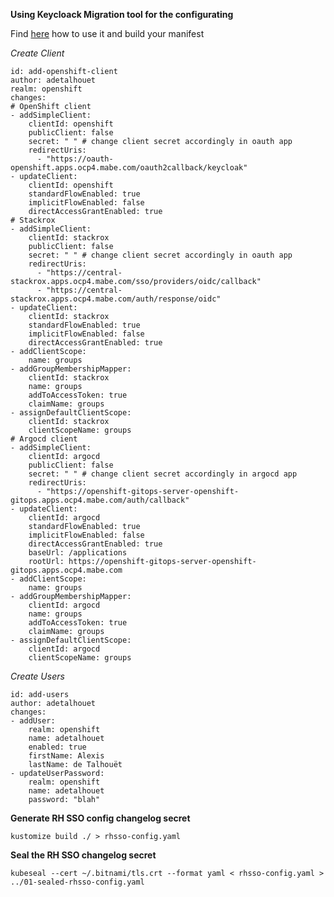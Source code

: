 __Using Keycloack Migration tool for the configurating__

Find [here](https://mayope.github.io/keycloakmigration/) how to use it and build your manifest

_Create Client_

~~~
id: add-openshift-client
author: adetalhouet
realm: openshift
changes:
# OpenShift client
- addSimpleClient:
    clientId: openshift
    publicClient: false
    secret: " " # change client secret accordingly in oauth app
    redirectUris:
      - "https://oauth-openshift.apps.ocp4.mabe.com/oauth2callback/keycloak"
- updateClient:
    clientId: openshift
    standardFlowEnabled: true
    implicitFlowEnabled: false
    directAccessGrantEnabled: true
# Stackrox
- addSimpleClient:
    clientId: stackrox
    publicClient: false
    secret: " " # change client secret accordingly in oauth app
    redirectUris:
      - "https://central-stackrox.apps.ocp4.mabe.com/sso/providers/oidc/callback"
      - "https://central-stackrox.apps.ocp4.mabe.com/auth/response/oidc"
- updateClient:
    clientId: stackrox
    standardFlowEnabled: true
    implicitFlowEnabled: false
    directAccessGrantEnabled: true
- addClientScope:
    name: groups
- addGroupMembershipMapper:
    clientId: stackrox
    name: groups
    addToAccessToken: true
    claimName: groups
- assignDefaultClientScope:
    clientId: stackrox
    clientScopeName: groups
# Argocd client
- addSimpleClient:
    clientId: argocd
    publicClient: false
    secret: " " # change client secret accordingly in argocd app
    redirectUris:
      - "https://openshift-gitops-server-openshift-gitops.apps.ocp4.mabe.com/auth/callback"
- updateClient:
    clientId: argocd
    standardFlowEnabled: true
    implicitFlowEnabled: false
    directAccessGrantEnabled: true
    baseUrl: /applications
    rootUrl: https://openshift-gitops-server-openshift-gitops.apps.ocp4.mabe.com
- addClientScope:
    name: groups
- addGroupMembershipMapper:
    clientId: argocd
    name: groups
    addToAccessToken: true
    claimName: groups
- assignDefaultClientScope:
    clientId: argocd
    clientScopeName: groups
~~~

_Create Users_

~~~
id: add-users
author: adetalhouet
changes:
- addUser:
    realm: openshift
    name: adetalhouet
    enabled: true
    firstName: Alexis
    lastName: de Talhouët
- updateUserPassword:
    realm: openshift
    name: adetalhouet
    password: "blah"
~~~

__Generate RH SSO config changelog secret__

`kustomize build ./ > rhsso-config.yaml`

__Seal the RH SSO changelog secret__

`kubeseal --cert ~/.bitnami/tls.crt --format yaml < rhsso-config.yaml > ../01-sealed-rhsso-config.yaml`